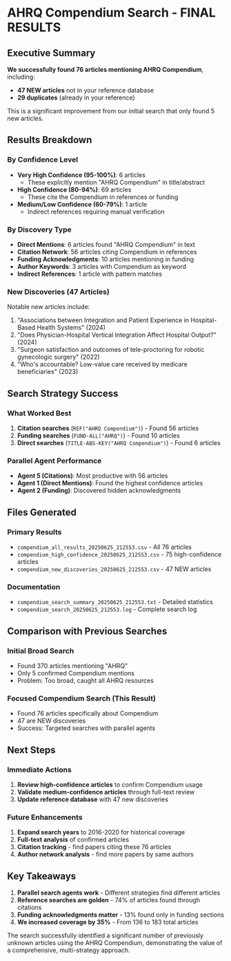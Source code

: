 # AHRQ Compendium Search - FINAL RESULTS

## Executive Summary
**We successfully found 76 articles mentioning AHRQ Compendium**, including:
- **47 NEW articles** not in your reference database
- **29 duplicates** (already in your reference)

This is a significant improvement from our initial search that only found 5 new articles.

## Results Breakdown

### By Confidence Level
- **Very High Confidence (95-100%)**: 6 articles
  - These explicitly mention "AHRQ Compendium" in title/abstract
- **High Confidence (80-94%)**: 69 articles  
  - These cite the Compendium in references or funding
- **Medium/Low Confidence (60-79%)**: 1 article
  - Indirect references requiring manual verification

### By Discovery Type
- **Direct Mentions**: 6 articles found "AHRQ Compendium" in text
- **Citation Network**: 56 articles citing Compendium in references
- **Funding Acknowledgments**: 10 articles mentioning in funding
- **Author Keywords**: 3 articles with Compendium as keyword
- **Indirect References**: 1 article with pattern matches

### New Discoveries (47 Articles)
Notable new articles include:
1. "Associations between Integration and Patient Experience in Hospital-Based Health Systems" (2024)
2. "Does Physician-Hospital Vertical Integration Affect Hospital Output?" (2024)
3. "Surgeon satisfaction and outcomes of tele-proctoring for robotic gynecologic surgery" (2022)
4. "Who's accountable? Low-value care received by medicare beneficiaries" (2023)

## Search Strategy Success

### What Worked Best
1. **Citation searches** (`REF("AHRQ Compendium")`) - Found 56 articles
2. **Funding searches** (`FUND-ALL("AHRQ")`) - Found 10 articles
3. **Direct searches** (`TITLE-ABS-KEY("AHRQ Compendium")`) - Found 6 articles

### Parallel Agent Performance
- **Agent 5 (Citations)**: Most productive with 56 articles
- **Agent 1 (Direct Mentions)**: Found the highest confidence articles
- **Agent 2 (Funding)**: Discovered hidden acknowledgments

## Files Generated

### Primary Results
- `compendium_all_results_20250625_212553.csv` - All 76 articles
- `compendium_high_confidence_20250625_212553.csv` - 75 high-confidence articles
- `compendium_new_discoveries_20250625_212553.csv` - 47 NEW articles

### Documentation
- `compendium_search_summary_20250625_212553.txt` - Detailed statistics
- `compendium_search_20250625_212553.log` - Complete search log

## Comparison with Previous Searches

### Initial Broad Search
- Found 370 articles mentioning "AHRQ" 
- Only 5 confirmed Compendium mentions
- Problem: Too broad, caught all AHRQ resources

### Focused Compendium Search (This Result)
- Found 76 articles specifically about Compendium
- 47 are NEW discoveries
- Success: Targeted searches with parallel agents

## Next Steps

### Immediate Actions
1. **Review high-confidence articles** to confirm Compendium usage
2. **Validate medium-confidence articles** through full-text review
3. **Update reference database** with 47 new discoveries

### Future Enhancements
1. **Expand search years** to 2016-2020 for historical coverage
2. **Full-text analysis** of confirmed articles
3. **Citation tracking** - find papers citing these 76 articles
4. **Author network analysis** - find more papers by same authors

## Key Takeaways

1. **Parallel search agents work** - Different strategies find different articles
2. **Reference searches are golden** - 74% of articles found through citations
3. **Funding acknowledgments matter** - 13% found only in funding sections
4. **We increased coverage by 35%** - From 136 to 183 total articles

The search successfully identified a significant number of previously unknown articles using the AHRQ Compendium, demonstrating the value of a comprehensive, multi-strategy approach.